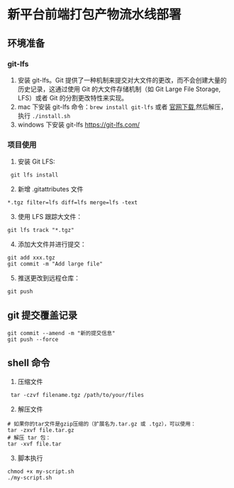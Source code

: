 # 新平台前端打包产物流水线部署

## 环境准备

### git-lfs

1. 安装 git-lfs。Git 提供了一种机制来提交对大文件的更改，而不会创建大量的历史记录，这通过使用 Git 的大文件存储机制（如 Git Large File Storage, LFS）或者 Git 的分割更改特性来实现。
2. mac 下安装 git-lfs 命令：`brew install git-lfs` 或者 [官网下载](https://git-lfs.com/),然后解压，执行 `./install.sh`
3. windows 下安装 git-lfs https://git-lfs.com/

### 项目使用

1. 安装 Git LFS:

```shell
 git lfs install
```

2. 新增 .gitattributes 文件

```shell
*.tgz filter=lfs diff=lfs merge=lfs -text
```

3. 使用 LFS 跟踪大文件：

```shell
git lfs track "*.tgz"
```

4. 添加大文件并进行提交：

```shell
git add xxx.tgz
git commit -m "Add large file"
```

5. 推送更改到远程仓库：

```shell
git push
```

## git 提交覆盖记录

```shell
git commit --amend -m "新的提交信息"
git push --force
```

## shell 命令

1. 压缩文件

```shell
 tar -czvf filename.tgz /path/to/your/files
```

2. 解压文件

```shell
# 如果你的tar文件是gzip压缩的（扩展名为.tar.gz 或 .tgz），可以使用：
tar -zxvf file.tar.gz
# 解压 tar 包：
tar -xvf file.tar
```

3. 脚本执行

```shell
chmod +x my-script.sh
./my-script.sh
```
